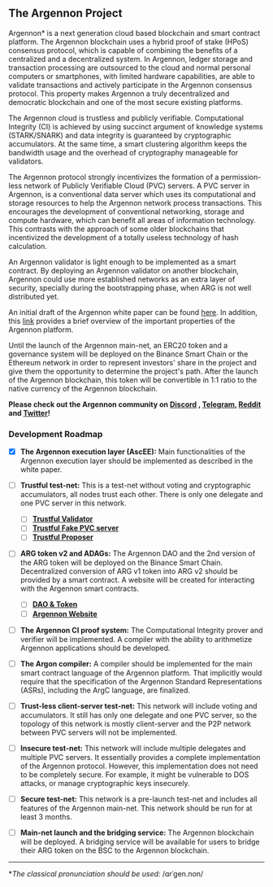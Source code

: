 ## The Argennon Project

Argennon* is a next generation cloud based blockchain and smart
contract platform. The Argennon blockchain uses
a hybrid proof of stake (HPoS) consensus protocol, which is capable of combining the benefits of
a centralized and a decentralized system. In Argennon, ledger storage and transaction processing are
outsourced to the cloud and normal personal computers or smartphones, with limited hardware
capabilities, are able to validate transactions and actively
participate in the Argennon consensus protocol. This property makes Argennon a truly decentralized and
democratic blockchain and one of the most secure existing platforms.

The Argennon cloud is trustless and publicly verifiable. Computational Integrity (CI) is
achieved by using succinct argument of knowledge systems (STARK/SNARK)
and data integrity is guaranteed by cryptographic accumulators. At the same time, a smart
clustering algorithm keeps the bandwidth usage and the overhead of cryptography manageable
for validators.

The Argennon protocol strongly incentivizes the formation of a permission-less network of Publicly Verifiable
Cloud (PVC) servers. A PVC server in Argennon, is a conventional data server which uses its computational and
storage resources to help the Argennon network process transactions. This encourages the development
of conventional networking, storage and compute hardware, which can benefit all areas of information technology.
This contrasts with the approach of some older blockchains that incentivized the development of a totally
useless technology of hash calculation.

An Argennon validator is light enough to be implemented as a smart contract. By deploying an Argennon validator
on another blockchain, Argennon could use more established networks as an extra layer of security, specially
during the bootstrapping phase, when ARG is not well distributed yet.

An initial draft of the Argennon white paper can be
found [here](https://raw.githubusercontent.com/aybehrouz/AVM/main/pdf/A.pdf). In addition,
this [link](https://github.com/aybehrouz/argennon#readme) provides a brief overview of the important properties of the
Argennon platform.

Until the launch of the Argennon main-net, an ERC20 token and a governance system will be deployed on the Binance Smart
Chain or the Ethereum network in order to represent investors' share in the project and give them the opportunity to
determine the project's path. After the launch of the Argennon blockchain, this token will be convertible in 1:1 ratio
to the native currency of the Argennon blockchain.

**Please check out the Argennon community on [Discord](https://discord.gg/7u3cXNt5yN)
, [Telegram](https://t.me/Argennon_Chat), [Reddit](https://www.reddit.com/r/Argennon/)
and [Twitter](https://twitter.com/Argennon_org)!**

### Development Roadmap

- [x] **The Argennon execution layer (AscEE):** Main functionalities of the Argennon execution layer should be
  implemented as described in the white paper.

- [ ] **Trustful test-net:** This is a test-net without voting and cryptographic accumulators, all nodes trust each
  other. There is only one delegate and one PVC server in this network.
    - [ ] **[Trustful Validator](https://github.com/orgs/Argennon-Project/projects/4)**
    - [ ] **[Trustful Fake PVC server](https://github.com/orgs/Argennon-Project/projects/5)**
    - [ ] **[Trustful Proposer](https://github.com/orgs/Argennon-Project/projects/6)**

- [ ] **ARG token v2 and ADAGs:** The Argennon DAO and the 2nd version of the ARG token will be deployed on the Binance
  Smart Chain. Decentralized conversion of ARG v1 token into ARG v2 should be provided by a smart contract. A website
  will be created for interacting with the Argennon smart contracts.
    - [ ] **[DAO & Token](https://github.com/orgs/Argennon-Project/projects/8)**
    - [ ] **[Argennon Website](https://github.com/orgs/Argennon-Project/projects/7)**

- [ ] **The Argennon CI proof system:** The Computational Integrity prover and verifier will be implemented. A compiler
  with the ability to arithmetize Argennon applications should be developed.

- [ ] **The Argon compiler:** A compiler should be implemented for the main smart contract language of the Argennon
  platform. That implicitly would require that the specification of the Argennon Standard Representations (ASRs),
  including the ArgC language, are finalized.

- [ ] **Trust-less client-server test-net:** This network will include voting and accumulators. It still has only one
  delegate and one PVC server, so the topology of this network is mostly client-server and the P2P network between PVC
  servers will not be implemented.

- [ ] **Insecure test-net:** This network will include multiple delegates and multiple PVC servers. It essentially
  provides a complete implementation of the Argennon protocol. However, this implementation does not need to be
  completely secure. For example, it might be vulnerable to DOS attacks, or manage cryptographic keys insecurely.

- [ ] **Secure test-net:** This network is a pre-launch test-net and includes all features of the Argennon main-net.
  This network should be run for at least 3 months.

- [ ] **Main-net launch and the bridging service:** The Argennon blockchain will be deployed. A bridging service will be
  available for users to bridge their ARG token on the BSC to the Argennon blockchain.

_______

**The classical pronunciation should be used:* /ɑrˈɡen.non/
<!--

**Here are some ideas to get you started:**

🙋‍♀️ A short introduction - what is your organization all about?
🌈 Contribution guidelines - how can the community get involved?
👩‍💻 Useful resources - where can the community find your docs? Is there anything else the community should know?
🍿 Fun facts - what does your team eat for breakfast?
🧙 Remember, you can do mighty things with the power of [Markdown](https://docs.github.com/github/writing-on-github/getting-started-with-writing-and-formatting-on-github/basic-writing-and-formatting-syntax)
-->
